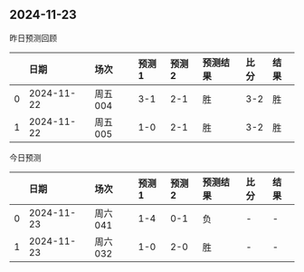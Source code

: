 

 ## 2024-11-23

昨日预测回顾

|    | 日期       | 场次    | 预测1   | 预测2   | 预测结果   | 比分   | 结果   |
|---:|:-----------|:--------|:--------|:--------|:-----------|:-------|:-------|
|  0 | 2024-11-22 | 周五004 | 3-1     | 2-1     | 胜         | 3-2    | 胜     |
|  1 | 2024-11-22 | 周五005 | 1-0     | 2-1     | 胜         | 3-2    | 胜     |

今日预测

|    | 日期       | 场次    | 预测1   | 预测2   | 预测结果   | 比分   | 结果   |
|---:|:-----------|:--------|:--------|:--------|:-----------|:-------|:-------|
|  0 | 2024-11-23 | 周六041 | 1-4     | 0-1     | 负         | -      | -      |
|  1 | 2024-11-23 | 周六032 | 1-0     | 2-0     | 胜         | -      | -      |